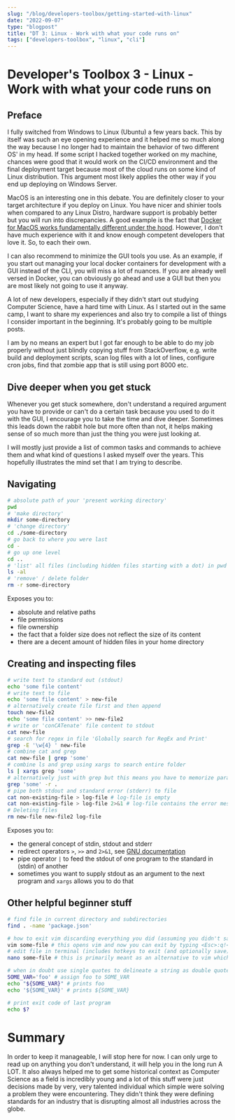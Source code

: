 ```yaml
---
slug: "/blog/developers-toolbox/getting-started-with-linux"
date: "2022-09-07"
type: "blogpost"
title: "DT 3: Linux - Work with what your code runs on"
tags: ["developers-toolbox", "linux", "cli"]
---
```


# Developer's Toolbox 3 - Linux - Work with what your code runs on

## Preface

I fully switched from Windows to Linux (Ubuntu) a few years back. This by itself was such an eye opening experience and it helped me so much along the way because I no longer had to maintain the behavior of two different OS' in my head. If some script I hacked together worked on my machine, chances were good that it would work on the CI/CD environment and the final deployment target because most of the cloud runs on some kind of Linux distribution. This argument most likely applies the other way if you end up deploying on Windows Server.

MacOS is an interesting one in this debate. You are definitely closer to your target architecture if you deploy on Linux. You have nicer and shinier tools when compared to any Linux Distro, hardware support is probably better but you will run into discrepancies. A good example is the fact that [Docker for MacOS works fundamentally different under the hood](https://dev.to/ericnograles/why-is-docker-on-macos-so-much-worse-than-linux-flh). However, I don't have much experience with it and know enough competent developers that love it. So, to each their own.

I can also recommend to minimize the GUI tools you use. As an example, if you start out managing your local docker containers for development with a GUI instead of the CLI, you will miss a lot of nuances. If you are already well versed in Docker, you can obviously go ahead and use a GUI but then you are most likely not going to use it anyway.

A lot of new developers, especially if they didn't start out studying Computer Science, have a hard time with Linux. As I started out in the same camp, I want to share my experiences and also try to compile a list of things I consider important in the beginning. It's probably going to be multiple posts.

I am by no means an expert but I got far enough to be able to do my job properly without just blindly copying stuff from StackOverflow, e.g. write build and deployment scripts, scan log files with a lot of lines, configure cron jobs, find that zombie app that is still using port 8000 etc.

## Dive deeper when you get stuck

Whenever you get stuck somewhere, don't understand a required argument you have to provide or can't do a certain task because you used to do it with the GUI, I encourage you to take the time and dive deeper. Sometimes this leads down the rabbit hole but more often than not, it helps making sense of so much more than just the thing you were just looking at.

I will mostly just provide a list of common tasks and commands to achieve them and what kind of questions I asked myself over the years. This hopefully illustrates the mind set that I am trying to describe.

## Navigating

```bash
# absolute path of your 'present working directory'
pwd
# 'make directory'
mkdir some-directory
# 'change directory'
cd ./some-directory
# go back to where you were last
cd -
# go up one level
cd ..
# 'list' all files (including hidden files starting with a dot) in pwd with permissions and ownership
ls -al
# 'remove' / delete folder
rm -r some-directory
```

Exposes you to:

- absolute and relative paths
- file permissions
- file ownership
- the fact that a folder size does not reflect the size of its content
- there are a decent amount of hidden files in your home directory

## Creating and inspecting files

```bash
# write text to standard out (stdout)
echo 'some file content'
# write text to file
echo 'some file content' > new-file
# alternatively create file first and then append
touch new-file2
echo 'some file content' >> new-file2
# write or 'conCATenate' file content to stdout
cat new-file
# search for regex in file 'Globally search for RegEx and Print'
grep -E '\w{4} ' new-file
# combine cat and grep
cat new-file | grep 'some'
# combine ls and grep using xargs to search entire folder
ls | xargs grep 'some'
# alternatively just with grep but this means you have to memorize parameters :)
grep 'some' -r .
# pipe both stdout and standard error (stderr) to file
cat non-existing-file > log-file # log-file is empty
cat non-existing-file > log-file 2>&1 # log-file contains the error message written by cat
# Deleting files
rm new-file new-file2 log-file
```

Exposes you to:

- the general concept of stdin, stdout and stderr
- redirect operators `>`, `>>` and `2>&1`, see [GNU documentation](https://www.gnu.org/software/bash/manual/html_node/Redirections.html)
- pipe operator `|` to feed the stdout of one program to the standard in (stdin) of another
- sometimes you want to supply stdout as an argument to the next program and `xargs` allows you to do that

## Other helpful beginner stuff

```bash
# find file in current directory and subdirectories
find . -name 'package.json'

# how to exit vim discarding everything you did (assuming you didn't save by accident with :w)
vim some-file # this opens vim and now you can exit by typing <Esc>:q!<Enter>
# edit file in terminal (includes hotkeys to exit (and optionally save) ^x = Ctrl + x)
nano some-file # this is primarily meant as an alternative to vim which is usually overwhelming for beginners

# when in doubt use single quotes to delineate a string as double quotes causes variable expansion
SOME_VAR='foo' # assign foo to SOME_VAR
echo "${SOME_VAR}" # prints foo
echo '${SOME_VAR}' # prints ${SOME_VAR}

# print exit code of last program
echo $?

```

# Summary

In order to keep it manageable, I will stop here for now. I can only urge to read up on anything you don't understand, it will help you in the long run A LOT. It also always helped me to get some historical context as Computer Science as a field is incredibly young and a lot of this stuff were just decisions made by very, very talented individual which simple were solving a problem they were encountering. They didn't think they were defining standards for an industry that is disrupting almost all industries across the globe.
